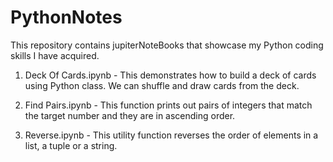 # PythonNotes

This repository contains jupiterNoteBooks that showcase my Python coding skills I have acquired.

1. Deck Of Cards.ipynb - This demonstrates how to build a deck of cards using Python class. We can shuffle and draw cards from the deck.

2. Find Pairs.ipynb  - This function prints out pairs of integers that match the target number and they are in ascending order.

3. Reverse.ipynb - This utility function reverses the order of elements in a list, a tuple or a string.
